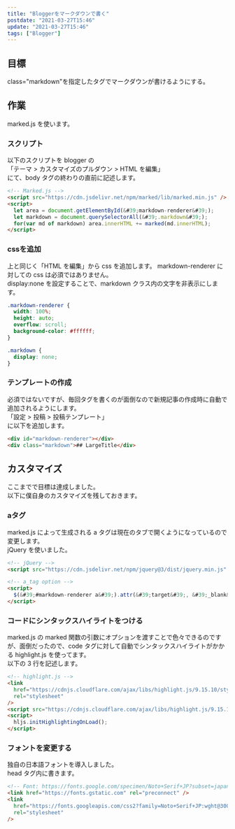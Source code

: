 ```yaml
---
title: "Bloggerをマークダウンで書く"
postdate: "2021-03-27T15:46"
update: "2021-03-27T15:46"
tags: ["Blogger"]
---
```


## 目標

class="markdown"を指定したタグでマークダウンが書けるようにする。

## 作業

marked.js を使います。

### スクリプト

以下のスクリプトを blogger の  
「テーマ > カスタマイズのプルダウン > HTML を編集」  
にて、body タグの終わりの直前に記述します。

```html
<!-- Marked.js -->
<script src="https://cdn.jsdelivr.net/npm/marked/lib/marked.min.js" />
<script>
  let area = document.getElementById(&#39;markdown-renderer&#39;);
  let markdown = document.querySelectorAll(&#39;.markdown&#39;);
  for(var md of markdown) area.innerHTML += marked(md.innerHTML);
</script>
```

### cssを追加

<!-- textlint-disable ja-technical-writing/no-doubled-joshi-->

上と同じく「HTML を編集」から css を追加します。
markdown-renderer に対しての css は必須ではありません。  
display:none を設定することで、markdown クラス内の文字を非表示にします。

<!-- textlint-enable ja-technical-writing/no-doubled-joshi-->

```css
.markdown-renderer {
  width: 100%;
  height: auto;
  overflow: scroll;
  background-color: #ffffff;
}

.markdown {
  display: none;
}
```

### テンプレートの作成

必須ではないですが、毎回タグを書くのが面倒なので新規記事の作成時に自動で追加されるようにします。  
「設定 > 投稿 > 投稿テンプレート」  
に以下を追加します。

```html
<div id="markdown-renderer"></div>
<div class="markdown">## LargeTitle</div>
```

</script>

## カスタマイズ

ここまでで目標は達成しました。  
以下に僕自身のカスタマイズを残しておきます。

### aタグ

marked.js によって生成される a タグは現在のタブで開くようになっているので変更します。  
jQuery を使いました。

```html
<!-- jQuery -->
<script src="https://cdn.jsdelivr.net/npm/jquery@3/dist/jquery.min.js" />

<!-- a_tag option -->
<script>
  $(&#39;#markdown-renderer a&#39;).attr(&#39;target&#39;, &#39;_blank&#39;);
</script>
```

### コードにシンタックスハイライトをつける

marked.js の marked 関数の引数にオプションを渡すことで色々できるのですが、面倒だったので、code タグに対して自動でシンタックスハイライトがかかる highlight.js を使ってます。  
以下の 3 行を記述します。

```html
<!-- highlight.js -->
<link
  href="https://cdnjs.cloudflare.com/ajax/libs/highlight.js/9.15.10/styles/vs.min.css"
  rel="stylesheet"
/>
<script src="https://cdnjs.cloudflare.com/ajax/libs/highlight.js/9.15.10/highlight.min.js" />
<script>
  hljs.initHighlightingOnLoad();
</script>
```

### フォントを変更する

独自の日本語フォントを導入しました。  
head タグ内に書きます。

```html
<!-- Font: https://fonts.google.com/specimen/Noto+Serif+JP?subset=japanese&selection.family=Noto+Serif+JP:wght@300;700&sidebar.open=true -->
<link href="https://fonts.gstatic.com" rel="preconnect" />
<link
  href="https://fonts.googleapis.com/css2?family=Noto+Serif+JP:wght@300;700&amp;display=swap"
  rel="stylesheet"
/>
```

</script>
